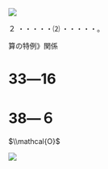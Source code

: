 ![](https://www.nta.go.jp/tmp/ca54257b-d561-4a86-88ec-53868ac1bd8c/images/aced1ef733752d7f211022b876cb7e87f7c8e96e2fcf405d46bcac15646319f1.jpg)

２ ・・・・・⑵ ・・・・・。

算の特例》関係

# 33―16

# 38―６

$\\mathcal{O}$

![](https://www.nta.go.jp/tmp/ca54257b-d561-4a86-88ec-53868ac1bd8c/images/8881326b453d6ec88094b3b01cc10aa94a6f36e289421a543be9b4d68b7b5a42.jpg)